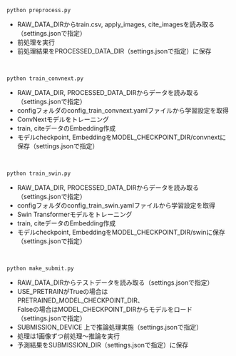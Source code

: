 `python preprocess.py`

- RAW_DATA_DIRからtrain.csv, apply_images, cite_imagesを読み取る（settings.jsonで指定）
- 前処理を実行
- 前処理結果をPROCESSED_DATA_DIR（settings.jsonで指定）に保存

<br>

`python train_convnext.py`

- RAW_DATA_DIR, PROCESSED_DATA_DIRからデータを読み取る（settings.jsonで指定）
- configフォルダのconfig_train_convnext.yamlファイルから学習設定を取得
- ConvNextモデルをトレーニング
- train, citeデータのEmbedding作成
- モデルcheckpoint, EmbeddingをMODEL_CHECKPOINT_DIR/convnextに保存（settings.jsonで指定）

<br>

`python train_swin.py`

- RAW_DATA_DIR, PROCESSED_DATA_DIRからデータを読み取る（settings.jsonで指定）
- configフォルダのconfig_train_swin.yamlファイルから学習設定を取得
- Swin Transformerモデルをトレーニング
- train, citeデータのEmbedding作成
- モデルcheckpoint, EmbeddingをMODEL_CHECKPOINT_DIR/swinに保存（settings.jsonで指定）

<br>

`python make_submit.py`

- RAW_DATA_DIRからテストデータを読み取る（settings.jsonで指定）
- USE_PRETRAINがTrueの場合はPRETRAINED_MODEL_CHECKPOINT_DIR、  
Falseの場合はMODEL_CHECKPOINT_DIRからモデルをロード（settings.jsonで指定）
- SUBMISSION_DEVICE 上で推論処理実施（settings.jsonで指定）
- 処理は1画像ずつ前処理～推論を実行
- 予測結果をSUBMISSION_DIR（settings.jsonで指定）に保存
